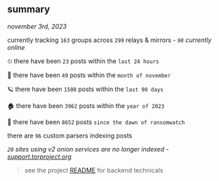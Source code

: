 
## summary
_november 3rd, 2023_

currently tracking `163` groups across `299` relays & mirrors - _`98` currently online_

⏲ there have been `23` posts within the `last 24 hours`

🦈 there have been `49` posts within the `month of november`

🪐 there have been `1508` posts within the `last 90 days`

🏚 there have been `3962` posts within the `year of 2023`

🦕 there have been `8652` posts `since the dawn of ransomwatch`

there are `96` custom parsers indexing posts

_`20` sites using v2 onion services are no longer indexed - [support.torproject.org](https://support.torproject.org/onionservices/v2-deprecation/)_

> see the project [README](https://github.com/joshhighet/ransomwatch#ransomwatch--) for backend technicals
